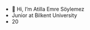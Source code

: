 - 👋 Hi, I’m Atilla Emre Söylemez
- Junior at Bilkent University
- 20
<!---
At1llaes22/At1llaes22 is a ✨ special ✨ repository because its `README.md` (this file) appears on your GitHub profile.
You can click the Preview link to take a look at your changes.
--->
